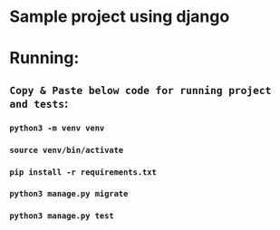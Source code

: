 # Sample project using django


# Running:
## `Copy & Paste below code for running project and tests`:
### `python3 -m venv venv`
### `source venv/bin/activate`
### `pip install -r requirements.txt`
### `python3 manage.py migrate`
### `python3 manage.py test`

